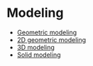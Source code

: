 # Modeling
- [Geometric modeling](https://en.wikipedia.org/wiki/Geometric_modeling)
- [2D geometric modeling](https://en.wikipedia.org/wiki/2D_geometric_model)
- [3D modeling](https://en.wikipedia.org/wiki/3D_modeling)
- [Solid modeling](https://en.wikipedia.org/wiki/Solid_modeling)